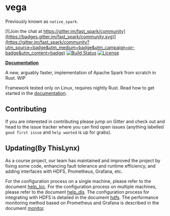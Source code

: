 # vega

Previously known as `native_spark`.

[![Join the chat at https://gitter.im/fast_spark/community](https://badges.gitter.im/fast_spark/community.svg)](https://gitter.im/fast_spark/community?utm_source=badge&utm_medium=badge&utm_campaign=pr-badge&utm_content=badge)
[![Build Status](https://travis-ci.org/rajasekarv/native_spark.svg?branch=master)](https://travis-ci.org/rajasekarv/native_spark)
[![License](https://img.shields.io/badge/License-Apache%202.0-blue.svg)](https://opensource.org/licenses/Apache-2.0)

**[Documentation](https://rajasekarv.github.io/vega/)**

A new, arguably faster, implementation of Apache Spark from scratch in Rust. WIP

Framework tested only on Linux, requires nightly Rust. Read how to get started in the [documentation](https://rajasekarv.github.io/vega/chapter_1.html).

## Contributing

If you are interested in contributing please jump on Gitter and check out and head to the issue tracker where you can find open issues (anything labelled `good first issue` and `help wanted` is up for grabs).

## Updating(By ThisLynx)
As a course project, our team has maintained and improved the project by fixing some code, enhancing fault tolerance and runtime efficiency, and adding interfaces with HDFS, Prometheus, Grafana, etc.

For the configuration process on a single machine, please refer to the document [help_loc](./user_guide/src/chapter_2.md). 
For the configuration process on multiple machines, please refer to the document [help_dis](./user_guide/src/chapter_3.md). 
The configuration process for integrating with HDFS is detailed in the document [hdfs](./user_guide/src/chapter_4.md). 
The performance monitoring method based on Prometheus and Grafana is described in the document [monitor](./user_guide/src/chapter_5.md).

